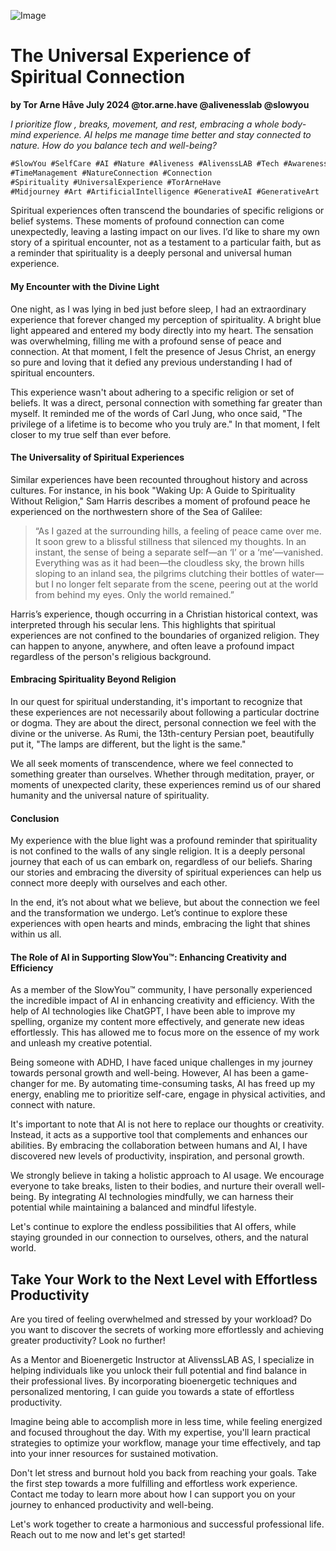 ![Image](https://cdn.midjourney.com/ccb259e8-1db1-4f93-a204-83f5b07bb2cd/0_1.png)

# The Universal Experience of Spiritual Connection
**by Tor Arne Håve July 2024 @tor.arne.have @alivenesslab @slowyou**

*I prioritize flow , breaks, movement, and rest, embracing a whole body-mind experience. AI helps me manage time better and stay connected to nature. How do you balance tech and well-being?* 

```markdown
#SlowYou #SelfCare #AI #Nature #Aliveness #AlivenssLAB #Tech #Awareness #Meditation #Yoga #Health #Productivity 
#TimeManagement #NatureConnection #Connection
#Spirituality #UniversalExperience #TorArneHave 
#Midjourney #Art #ArtificialIntelligence #GenerativeAI #GenerativeArt
```

Spiritual experiences often transcend the boundaries of specific religions or belief systems. These moments of profound connection can come unexpectedly, leaving a lasting impact on our lives. I’d like to share my own story of a spiritual encounter, not as a testament to a particular faith, but as a reminder that spirituality is a deeply personal and universal human experience.

#### My Encounter with the Divine Light

One night, as I was lying in bed just before sleep, I had an extraordinary experience that forever changed my perception of spirituality. A bright blue light appeared and entered my body directly into my heart. The sensation was overwhelming, filling me with a profound sense of peace and connection. At that moment, I felt the presence of Jesus Christ, an energy so pure and loving that it defied any previous understanding I had of spiritual encounters.

This experience wasn't about adhering to a specific religion or set of beliefs. It was a direct, personal connection with something far greater than myself. It reminded me of the words of Carl Jung, who once said, "The privilege of a lifetime is to become who you truly are." In that moment, I felt closer to my true self than ever before.

#### The Universality of Spiritual Experiences

Similar experiences have been recounted throughout history and across cultures. For instance, in his book "Waking Up: A Guide to Spirituality Without Religion," Sam Harris describes a moment of profound peace he experienced on the northwestern shore of the Sea of Galilee:

> “As I gazed at the surrounding hills, a feeling of peace came over me. It soon grew to a blissful stillness that silenced my thoughts. In an instant, the sense of being a separate self—an ‘I’ or a ‘me’—vanished. Everything was as it had been—the cloudless sky, the brown hills sloping to an inland sea, the pilgrims clutching their bottles of water—but I no longer felt separate from the scene, peering out at the world from behind my eyes. Only the world remained.”

Harris’s experience, though occurring in a Christian historical context, was interpreted through his secular lens. This highlights that spiritual experiences are not confined to the boundaries of organized religion. They can happen to anyone, anywhere, and often leave a profound impact regardless of the person's religious background.

#### Embracing Spirituality Beyond Religion

In our quest for spiritual understanding, it's important to recognize that these experiences are not necessarily about following a particular doctrine or dogma. They are about the direct, personal connection we feel with the divine or the universe. As Rumi, the 13th-century Persian poet, beautifully put it, "The lamps are different, but the light is the same."

We all seek moments of transcendence, where we feel connected to something greater than ourselves. Whether through meditation, prayer, or moments of unexpected clarity, these experiences remind us of our shared humanity and the universal nature of spirituality.

#### Conclusion

My experience with the blue light was a profound reminder that spirituality is not confined to the walls of any single religion. It is a deeply personal journey that each of us can embark on, regardless of our beliefs. Sharing our stories and embracing the diversity of spiritual experiences can help us connect more deeply with ourselves and each other.

In the end, it’s not about what we believe, but about the connection we feel and the transformation we undergo. Let’s continue to explore these experiences with open hearts and minds, embracing the light that shines within us all.

#### The Role of AI in Supporting SlowYou™: Enhancing Creativity and Efficiency

As a member of the SlowYou™ community, I have personally experienced the incredible impact of AI in enhancing creativity and efficiency. With the help of AI technologies like ChatGPT, I have been able to improve my spelling, organize my content more effectively, and generate new ideas effortlessly. This has allowed me to focus more on the essence of my work and unleash my creative potential.

Being someone with ADHD, I have faced unique challenges in my journey towards personal growth and well-being. However, AI has been a game-changer for me. By automating time-consuming tasks, AI has freed up my energy, enabling me to prioritize self-care, engage in physical activities, and connect with nature.

It's important to note that AI is not here to replace our thoughts or creativity. Instead, it acts as a supportive tool that complements and enhances our abilities. By embracing the collaboration between humans and AI, I have discovered new levels of productivity, inspiration, and personal growth.

We strongly believe in taking a holistic approach to AI usage. We encourage everyone to take breaks, listen to their bodies, and nurture their overall well-being. By integrating AI technologies mindfully, we can harness their potential while maintaining a balanced and mindful lifestyle.

Let's continue to explore the endless possibilities that AI offers, while staying grounded in our connection to ourselves, others, and the natural world.

## Take Your Work to the Next Level with Effortless Productivity

Are you tired of feeling overwhelmed and stressed by your workload? Do you want to discover the secrets of working more effortlessly and achieving greater productivity? Look no further!

As a Mentor and Bioenergetic Instructor at AlivenssLAB AS, I specialize in helping individuals like you unlock their full potential and find balance in their professional lives. By incorporating bioenergetic techniques and personalized mentoring, I can guide you towards a state of effortless productivity.

Imagine being able to accomplish more in less time, while feeling energized and focused throughout the day. With my expertise, you'll learn practical strategies to optimize your workflow, manage your time effectively, and tap into your inner resources for sustained motivation.

Don't let stress and burnout hold you back from reaching your goals. Take the first step towards a more fulfilling and effortless work experience. Contact me today to learn more about how I can support you on your journey to enhanced productivity and well-being.

Let's work together to create a harmonious and successful professional life. Reach out to me now and let's get started!


